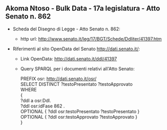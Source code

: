 ## Akoma Ntoso - Bulk Data - 17a legislatura - Atto Senato n. 862 ##

* Scheda del Disegno di Legge - Atto Senato n. 862:
	* http url: http://www.senato.it/leg/17/BGT/Schede/Ddliter/41397.htm

* Riferimenti al sito OpenData del Senato http://dati.senato.it/:
	* Link OpenData: http://dati.senato.it/ddl/41397
	* Query SPARQL per i documenti relativi all'Atto Senato:

        PREFIX osr: <http://dati.senato.it/osr/>  
		SELECT DISTINCT ?testoPresentato ?testoApprovato  
		WHERE  
		{  
		    ?ddl a osr:Ddl.  
		    ?ddl osr:idFase 862 .  
		    OPTIONAL { ?ddl osr:testoPresentato ?testoPresentato }  
		    OPTIONAL { ?ddl osr:testoApprovato ?testoApprovato }  
		}
		